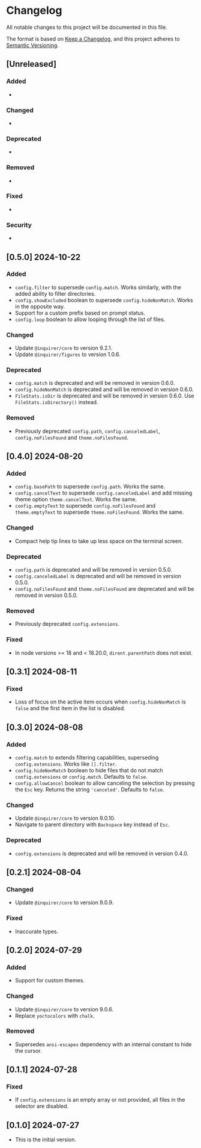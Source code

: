 # Changelog

All notable changes to this project will be documented in this file.

The format is based on [Keep a Changelog](https://keepachangelog.com/en/1.1.0/),
and this project adheres to [Semantic Versioning](https://semver.org/spec/v2.0.0.html).

## [Unreleased]

### Added

- 

### Changed

- 

### Deprecated

- 

### Removed

- 

### Fixed

- 

### Security

- 

## [0.5.0] 2024-10-22

### Added

- `config.filter` to supersede `config.match`. Works similarly, with the added ability to filter directories.
- `config.showExcluded` boolean to supersede `config.hideNonMatch`. Works in the opposite way.
- Support for a custom prefix based on prompt status.
- `config.loop` boolean to allow looping through the list of files.

### Changed

- Update `@inquirer/core` to version 9.2.1.
- Update `@inquirer/figures` to version 1.0.6.

### Deprecated

- `config.match` is deprecated and will be removed in version 0.6.0.
- `config.hideNonMatch` is deprecated and will be removed in version 0.6.0.
- `FileStats.isDir` is deprecated and will be removed in version 0.6.0. Use `FileStats.isDirectory()` instead.

### Removed

- Previously deprecated `config.path`, `config.canceledLabel`, `config.noFilesFound` and `theme.noFilesFound`.

## [0.4.0] 2024-08-20

### Added

- `config.basePath` to supersede `config.path`. Works the same.
- `config.cancelText` to supersede `config.canceledLabel` and add missing theme option `theme.cancelText`. Works the same.
- `config.emptyText` to supersede `config.noFilesFound` and `theme.emptyText` to supersede `theme.noFilesFound`. Works the same.

### Changed

- Compact help tip lines to take up less space on the terminal screen.

### Deprecated

- `config.path` is deprecated and will be removed in version 0.5.0.
- `config.canceledLabel` is deprecated and will be removed in version 0.5.0.
- `config.noFilesFound` and `theme.noFilesFound` are deprecated and will be removed in version 0.5.0.

### Removed

- Previously deprecated `config.extensions`.

### Fixed

- In node versions >= 18 and < 18.20.0, `dirent.parentPath` does not exist.

## [0.3.1] 2024-08-11

### Fixed

- Loss of focus on the active item occurs when `config.hideNonMatch` is `false` and the first item in the list is disabled.

## [0.3.0] 2024-08-08

### Added

- `config.match` to extends filtering capabilities, superseding `config.extensions`. Works like `[].filter`.
- `config.hideNonMatch` boolean to hide files that do not match `config.extensions` or `config.match`. Defaults to `false`.
- `config.allowCancel` boolean to allow canceling the selection by pressing the `Esc` key. Returns the string `'canceled'`. Defaults to `false`.

### Changed

- Update `@inquirer/core` to version 9.0.10.
- Navigate to parent directory with `Backspace` key instead of `Esc`.

### Deprecated

- `config.extensions` is deprecated and will be removed in version 0.4.0.

## [0.2.1] 2024-08-04

### Changed

- Update `@inquirer/core` to version 9.0.9.

### Fixed

- Inaccurate types.

## [0.2.0] 2024-07-29

### Added

- Support for custom themes.

### Changed

- Update `@inquirer/core` to version 9.0.6.
- Replace `yoctocolors` with `chalk`.

### Removed

- Supersedes `ansi-escapes` dependency with an internal constant to hide the cursor.

## [0.1.1] 2024-07-28

### Fixed

- If `config.extensions` is an empty array or not provided, all files in the selector are disabled.

## [0.1.0] 2024-07-27

- This is the initial version.